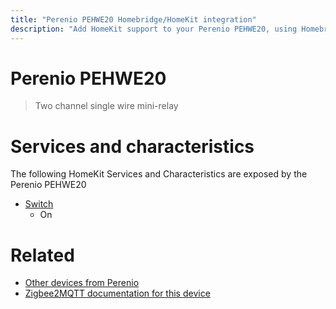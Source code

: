 ```yaml
---
title: "Perenio PEHWE20 Homebridge/HomeKit integration"
description: "Add HomeKit support to your Perenio PEHWE20, using Homebridge, Zigbee2MQTT and homebridge-z2m."
---
```

<!---
This file has been GENERATED using src/docgen/docgen.ts
DO NOT EDIT THIS FILE MANUALLY!
-->
# Perenio PEHWE20
> Two channel single wire mini-relay


# Services and characteristics
The following HomeKit Services and Characteristics are exposed by
the Perenio PEHWE20

* [Switch](../../switch.md)
  * On


# Related
* [Other devices from Perenio](../index.md#perenio)
* [Zigbee2MQTT documentation for this device](https://www.zigbee2mqtt.io/devices/PEHWE20.html)